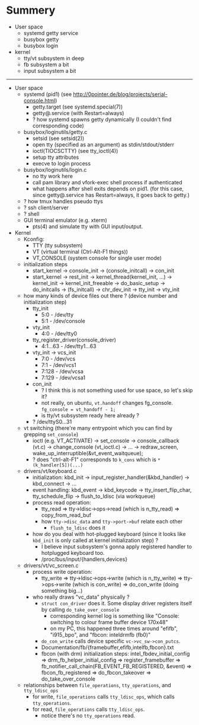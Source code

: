 <!--
{
  "title": "Linux internal for CUI",
  "date": "2016-12-24T01:40:23.000Z",
  "category": "",
  "tags": [],
  "draft": false
}
-->

# Summery

- User space
  - systemd getty service
  - busybox getty
  - busybox login
- kernel
  - tty/vt subsystem in deep
  - fb subsystem a bit
  - input subsystem a bit

---

- User space
    - systemd (pid1) (see http://0pointer.de/blog/projects/serial-console.html)
        - getty.target (see systemd.special(7))
        - getty@.service (with Restart=always)
        - ? how systemd spawns getty dynamically (I couldn't find corresponding code)
    - busybox/loginutils/getty.c
        - setsid (see setsid(2))
        - open tty (specified as an argument) as stdin/stdout/stderr
        - ioctl(TIOCSCTTY) (see tty_ioctl(4))
        - setup tty attributes
        - execve to login process
    - busybox/loginutils/login.c
        - no tty work here
        - call pam library and vfork-exec shell process if authenticated
        - what happens after shell exits depends on pid1. (for this case, since getty@.service has Restart=always, it goes back to getty.)
    - ? how tmux handles pseudo ttys
    - ? ssh client/server
    - ? shell
    - GUI terminal emulator (e.g. xterm)
        - pts(4) and simulate tty with GUI input/output.
- Kernel
    - Kconfig:
        - TTY (tty subsystem)
        - VT (virtual terminal (Ctrl-Alt-F1 things))
        - VT_CONSOLE (system console for single user mode)
    - initialization steps
        - start_kernel -> console_init -> (console_initcall) -> con_init
        - start_kernel -> rest_init -> kernel_thread(kernel_init, ...) -> kernel_init -> kernel_init_freeable -> do_basic_setup -> do_initcalls -> (fs_initcall) -> chr_dev_init -> tty_init -> vty_init
    - how many kinds of device files out there ? (device number and initialization step)
        - tty_init      
            - 5:0 - /dev/tty
            - 5:1 - /dev/console
        - vty_init
            - 4:0 - /dev/tty0
        - tty_register_driver(console_driver)
            - 4:1...63 - /dev/tty1...63
        - vty_init -> vcs_init
            - 7:0 - /dev/vcs
            - 7:1 - /dev/vcs1
            - 7:128 - /dev/vcsa
            - 7:129 - /dev/vcsa1
        - con_init
            - ? I think this is not something used for use space, so let's skip it?
            - not really, on ubuntu, `vt.handoff` changes fg_console. `fg_console = vt_handoff - 1;`
            - is tty/vt subsystem ready here already ?
        - ? /dev/ttyS0...31
    - vt switching (there're many entrypoint which you can find by grepping `set_console`)
        - ioctl (e.g. VT_ACTIVATE) -> set_console -> console_callback (vt.c) -> change_console (vt_ioctl.c) -> ... -> redraw_screen, wake_up_interruptible(&vt_event_waitqueue);
        - ? does "ctrl-alt-F1" corresponds to `k_cons` which is `*(k_handler[5])(...)`
    - drivers/vt/keyboard.c
        - initialization: kbd_init -> input_register_handler(&kbd_handler) -> kbd_connect -> ...
        - event handling: kbd_event -> kbd_keycode -> tty_insert_flip_char, tty_schedule_flip -> flush_to_ldisc (via workqueue)
        - process read operation:
            - tty_read => tty->ldisc->ops->read (which is n_tty_read) => copy_from_read_buf
            - how `tty->disc_data` and `tty->port->buf` relate each other 
                - `flush_to_ldisc` does it
        - how do you deal with hot-plugged keyboard (since it looks like `kbd_init` is only called at kernel initialization step) ?
            - I believe input subsystem's gonna apply registered handler to hotplugged keyboard too.
            - /proc/bus/input/{handlers,devices}
    - drivers/vt/vc_screen.c
        - process write operation:
            - tty_write => tty->ldisc->ops->write (which is n_tty_write) => tty->ops->write (which is con_write) => do_con_write (doing something big...)
        - who really draws "vc_data" physically ?
            - `struct con_driver` does it. Some display driver registers itself by calling `do_take_over_console`
                - corresponding kernel log is something like "Console: switching to colour frame buffer device 170x48"
                - on my PC, this happened three times around "efifb", "i915_bpo", and "fbcon: inteldrmfb (fb0)"
            - `do_con_write` calls device specific `vc->vc_sw->con_putcs`.
            - Documentation/fb/{framebuffer,efifb,intelfb,fbcon}.txt
            - fbcon (with drm) initialization steps: intel_fbdev_initial_config => drm_fb_helper_initial_config => register_framebuffer => fb_notifier_call_chain(FB_EVENT_FB_REGISTERED, &event) => fbcon_fb_registered => do_fbcon_takeover => do_take_over_console
    - relationships between `file_operations`, `tty_operations`, and `tty_ldisc_ops`
        - for write, `file_operations` calls `tty_ldisc_ops`, which calls `tty_operations`.
        - for read, `file_operations` calls `tty_ldisc_ops`. 
            - notice there's no `tty_operations` read.